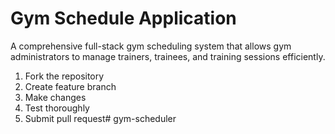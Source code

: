 # Gym Schedule Application

A comprehensive full-stack gym scheduling system that allows gym administrators to manage trainers, trainees, and training sessions efficiently.



1. Fork the repository
2. Create feature branch
3. Make changes
4. Test thoroughly
5. Submit pull request# gym-scheduler

